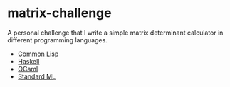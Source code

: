 matrix-challenge
================

A personal challenge that I write a simple matrix determinant calculator in different programming languages.

* [Common Lisp](code/matrix.lisp)
* [Haskell](code/matrix.hs)
* [OCaml](code/matrix.ml)
* [Standard ML](code/matrix.sml)

